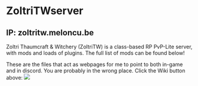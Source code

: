 # ZoltriTWserver

## IP: zoltritw.meloncu.be

Zoltri Thaumcraft & Witchery (ZoltriTW) is a class-based RP PvP-Lite server, with mods and loads of plugins. The full list of mods can be found below!

These are the files that act as webpages for me to point to both in-game and in discord. You are probably in the wrong place. Click the Wiki button above:
![](https://cdn.discordapp.com/attachments/406506008173871115/445874602783145986/unknown.png)
